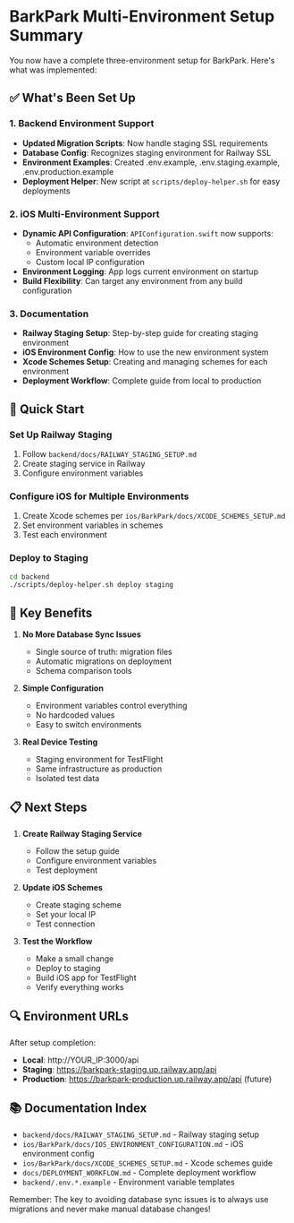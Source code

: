 # BarkPark Multi-Environment Setup Summary

You now have a complete three-environment setup for BarkPark. Here's what was implemented:

## ✅ What's Been Set Up

### 1. Backend Environment Support
- **Updated Migration Scripts**: Now handle staging SSL requirements
- **Database Config**: Recognizes staging environment for Railway SSL
- **Environment Examples**: Created .env.example, .env.staging.example, .env.production.example
- **Deployment Helper**: New script at `scripts/deploy-helper.sh` for easy deployments

### 2. iOS Multi-Environment Support
- **Dynamic API Configuration**: `APIConfiguration.swift` now supports:
  - Automatic environment detection
  - Environment variable overrides
  - Custom local IP configuration
- **Environment Logging**: App logs current environment on startup
- **Build Flexibility**: Can target any environment from any build configuration

### 3. Documentation
- **Railway Staging Setup**: Step-by-step guide for creating staging environment
- **iOS Environment Config**: How to use the new environment system
- **Xcode Schemes Setup**: Creating and managing schemes for each environment
- **Deployment Workflow**: Complete guide from local to production

## 🚀 Quick Start

### Set Up Railway Staging
1. Follow `backend/docs/RAILWAY_STAGING_SETUP.md`
2. Create staging service in Railway
3. Configure environment variables

### Configure iOS for Multiple Environments
1. Create Xcode schemes per `ios/BarkPark/docs/XCODE_SCHEMES_SETUP.md`
2. Set environment variables in schemes
3. Test each environment

### Deploy to Staging
```bash
cd backend
./scripts/deploy-helper.sh deploy staging
```

## 🔑 Key Benefits

1. **No More Database Sync Issues**
   - Single source of truth: migration files
   - Automatic migrations on deployment
   - Schema comparison tools

2. **Simple Configuration**
   - Environment variables control everything
   - No hardcoded values
   - Easy to switch environments

3. **Real Device Testing**
   - Staging environment for TestFlight
   - Same infrastructure as production
   - Isolated test data

## 📋 Next Steps

1. **Create Railway Staging Service**
   - Follow the setup guide
   - Configure environment variables
   - Test deployment

2. **Update iOS Schemes**
   - Create staging scheme
   - Set your local IP
   - Test connection

3. **Test the Workflow**
   - Make a small change
   - Deploy to staging
   - Build iOS app for TestFlight
   - Verify everything works

## 🔍 Environment URLs

After setup completion:
- **Local**: http://YOUR_IP:3000/api
- **Staging**: https://barkpark-staging.up.railway.app/api
- **Production**: https://barkpark-production.up.railway.app/api (future)

## 📚 Documentation Index

- `backend/docs/RAILWAY_STAGING_SETUP.md` - Railway staging setup
- `ios/BarkPark/docs/IOS_ENVIRONMENT_CONFIGURATION.md` - iOS environment config
- `ios/BarkPark/docs/XCODE_SCHEMES_SETUP.md` - Xcode schemes guide
- `docs/DEPLOYMENT_WORKFLOW.md` - Complete deployment workflow
- `backend/.env.*.example` - Environment variable templates

Remember: The key to avoiding database sync issues is to always use migrations and never make manual database changes!